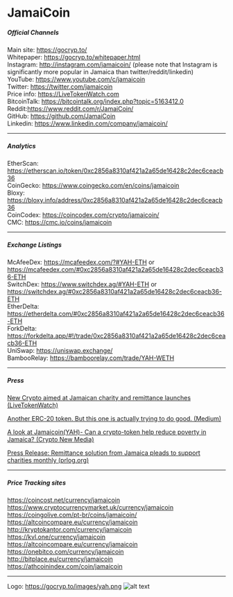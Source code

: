 # JamaiCoin

##### Official Channels 

Main site: https://gocryp.to/  
Whitepaper: https://gocryp.to/whitepaper.html  
Instagram: http://instagram.com/jamaicoin/ (please note that Instagram is significantly more popular in Jamaica than twitter/reddit/linkedin)  
YouTube: https://www.youtube.com/c/jamaicoin  
Twitter: https://twitter.com/jamaicoin  
Price info: https://LiveTokenWatch.com  
BitcoinTalk: https://bitcointalk.org/index.php?topic=5163412.0  
Reddit:https://www.reddit.com/r/JamaiCoin/  
GitHub: https://github.com/JamaiCoin  
Linkedin: https://www.linkedin.com/company/jamaicoin/  

---

##### Analytics  

EtherScan: https://etherscan.io/token/0xc2856a8310af421a2a65de16428c2dec6ceacb36  
CoinGecko: https://www.coingecko.com/en/coins/jamaicoin  
Bloxy: https://bloxy.info/address/0xc2856a8310af421a2a65de16428c2dec6ceacb36  
CoinCodex: https://coincodex.com/crypto/jamaicoin/  
CMC: https://cmc.io/coins/jamaicoin

---

##### Exchange Listings  
McAfeeDex: https://mcafeedex.com/?#YAH-ETH or https://mcafeedex.com/#0xc2856a8310af421a2a65de16428c2dec6ceacb36-ETH  
SwitchDex: https://www.switchdex.ag/#YAH-ETH or https://switchdex.ag/#0xc2856a8310af421a2a65de16428c2dec6ceacb36-ETH  
EtherDelta: https://etherdelta.com/#0xc2856a8310af421a2a65de16428c2dec6ceacb36-ETH  
ForkDelta: https://forkdelta.app/#!/trade/0xc2856a8310af421a2a65de16428c2dec6ceacb36-ETH  
UniSwap: https://uniswap.exchange/  
BambooRelay: https://bamboorelay.com/trade/YAH-WETH  

---

##### Press
[New Crypto aimed at Jamaican charity and remittance launches (LiveTokenWatch)](https://livetokenwatch.com/coins/article/jamaican-charity-coin.html)  

[Another ERC-20 token. But this one is actually trying to do good. (Medium)](https://medium.com/@LiveTokenWatch/another-erc-20-token-but-this-one-is-actually-trying-to-do-good-ed6fdcb3061a)  

[A look at Jamaicoin(YAH)- Can a crypto-token help reduce poverty in Jamaica? (Crypto New Media)](https://cryptonewmedia.press/2019/10/23/a-look-at-jamaicoinyah-can-a-crypto-token-help-reduce-poverty-in-jamaica/?utm_source=feedburner&utm_medium=feed&utm_campaign=Feed%3A+BitcoinIndependentNewsAndBlog+%28Cryptocurrency+new+media+press%29)

[Press Release: Remittance solution from Jamaica pleads to support charities monthly (prlog.org) ](https://www.prlog.org/12796083-remittance-solution-from-jamaica-pleads-to-support-charities-monthly.html)

---

##### Price Tracking sites
https://coincost.net/currency/jamaicoin  
https://www.cryptocurrencymarket.uk/currency/jamaicoin  
https://coingolive.com/pt-br/coins/jamaicoin/  
https://altcoincompare.eu/currency/jamaicoin  
http://kryptokantor.com/currency/jamaicoin  
https://kvl.one/currency/jamaicoin  
https://altcoincompare.eu/currency/jamaicoin  
https://onebitco.com/currency/jamaicoin  
http://bitplace.eu/currency/jamaicoin  
https://athcoinindex.com/coin/jamaicoin  


---

Logo: https://gocryp.to/images/yah.png
![alt text](https://gocryp.to/images/yah.png "JamaiCoin (YAH)")
